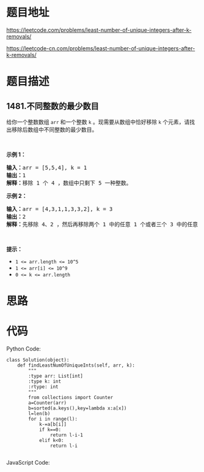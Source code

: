 # 题目地址
https://leetcode.com/problems/least-number-of-unique-integers-after-k-removals/

https://leetcode-cn.com/problems/least-number-of-unique-integers-after-k-removals/
# 题目描述
## 1481.不同整数的最少数目
<p>给你一个整数数组 <code>arr</code> 和一个整数 <code>k</code> 。现需要从数组中恰好移除 <code>k</code> 个元素，请找出移除后数组中不同整数的最少数目。</p>

<ol>
</ol>

<p>&nbsp;</p>

<p><strong>示例 1：</strong></p>

<pre><strong>输入：</strong>arr = [5,5,4], k = 1
<strong>输出：</strong>1
<strong>解释：</strong>移除 1 个 4 ，数组中只剩下 5 一种整数。
</pre>

<p><strong>示例 2：</strong></p>

<pre><strong>输入：</strong>arr = [4,3,1,1,3,3,2], k = 3
<strong>输出：</strong>2
<strong>解释：</strong>先移除 4、2 ，然后再移除两个 1 中的任意 1 个或者三个 3 中的任意 1 个，最后剩下 1 和 3 两种整数。</pre>

<p>&nbsp;</p>

<p><strong>提示：</strong></p>

<ul>
	<li><code>1 &lt;= arr.length&nbsp;&lt;= 10^5</code></li>
	<li><code>1 &lt;= arr[i] &lt;= 10^9</code></li>
	<li><code>0 &lt;= k&nbsp;&lt;= arr.length</code></li>
</ul>

# 思路

# 代码
Python Code:

```
class Solution(object):
    def findLeastNumOfUniqueInts(self, arr, k):
        """
        :type arr: List[int]
        :type k: int
        :rtype: int
        """
        from collections import Counter
        a=Counter(arr)
        b=sorted(a.keys(),key=lambda x:a[x])
        l=len(b)
        for i in range(l):
            k-=a[b[i]]
            if k==0:
                return l-i-1
            elif k<0:
                return l-i
        
```
JavaScript Code:

```

```
